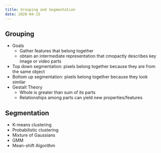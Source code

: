 ```yaml
---
title: Grouping and Segmentation
date: 2020-04-15
---
```


## Grouping

- Goals
  - Gather features that belong together
  - obtain an intermediate representation that cmopactly describes key image or video parts
- Top down segmentation: pixels belong together because they are from the same object
- Bottom up segmentation: pixels belong together because they look similar
- Gestalt Theory
  - Whole is greater than sum of its parts
  - Relationships among parts can yield new properties/features

## Segmentation

- K-means clustering
- Probabilistic clustering
- Mixture of Gaussians
- GMM
- Mean-shift Algorithm
